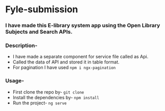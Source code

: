 # Fyle-submission

### I have made this E-library system app using the Open Library Subjects and Search APIs.

### Description-
* I have made a separate component for service file called as Api.
* Called the data of API and stored it in table format.
* For pagination I have used ```npm i ngx-pagination```

### Usage-
* First clone the repo by-
```git clone```
* Install the dependencies by-
```npm install```
* Run the project-
```ng serve```




